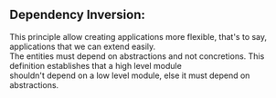 ## Dependency Inversion:

This principle allow creating applications more flexible, that's to say, applications that we can extend easily.<br/>
The entities must depend on abstractions and not concretions. This definition establishes that a high level module <br/>
shouldn't depend on a low level module, else it must depend on abstractions.<br/>